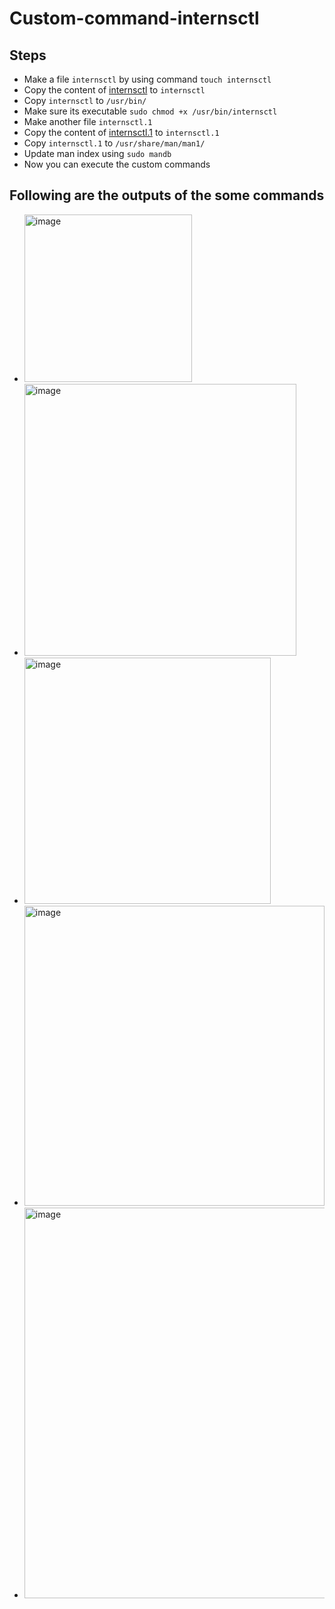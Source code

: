 # Custom-command-internsctl

## Steps
- Make a file `internsctl` by using command `touch internsctl`
- Copy the content of [internsctl](https://github.com/RASH0308/Custom-command-internsctl/blob/main/internsctl) to `internsctl`
- Copy `internsctl` to `/usr/bin/`
- Make sure its executable `sudo chmod +x /usr/bin/internsctl`
- Make another file `internsctl.1`
- Copy the content of [internsctl.1](https://github.com/RASH0308/Custom-command-internsctl/blob/main/internsctl.1) to `internsctl.1`
- Copy `internsctl.1` to `/usr/share/man/man1/`
- Update man index using `sudo mandb`
- Now you can execute the custom commands

## Following are the outputs of the some commands
- <img width="268" alt="image" src="https://github.com/RASH0308/Custom-command-internsctl/assets/105814625/078c148f-eaa5-4d2e-871d-0c798caf0930">
- <img width="435" alt="image" src="https://github.com/RASH0308/Custom-command-internsctl/assets/105814625/98ea590d-5106-4678-8c32-730ec6073b62">
- <img width="394" alt="image" src="https://github.com/RASH0308/Custom-command-internsctl/assets/105814625/3895a4a8-f894-4fb9-ba37-039cda116ed9">
- <img width="480" alt="image" src="https://github.com/RASH0308/Custom-command-internsctl/assets/105814625/759a0216-5c40-4076-85dc-8d359d1587ce">
- <img width="625" alt="image" src="https://github.com/RASH0308/Custom-command-internsctl/assets/105814625/58f3e06c-cff8-4e5c-98b0-c9808780b103">




